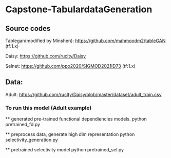 # Capstone-TabulardataGeneration

## Source codes

Tablegan(modified by Minshen): https://github.com/mahmoodm2/tableGAN (tf:1.x)

Daisy: https://github.com/ruclty/Daisy

Selnet: https://github.com/ppo2020/SIGMOD2021ID73 (tf:1.x)

## Data:
Adult: https://github.com/ruclty/Daisy/blob/master/dataset/adult_train.csv


### To run this model (Adult example) 

** generated pre-trained functional dependiencies models. 
python pretrained_fd.py 

** preprocess data, generate high dim representation
python selectivity_generation.py

** pretrained selectivity model
python pretrained_sel.py 

